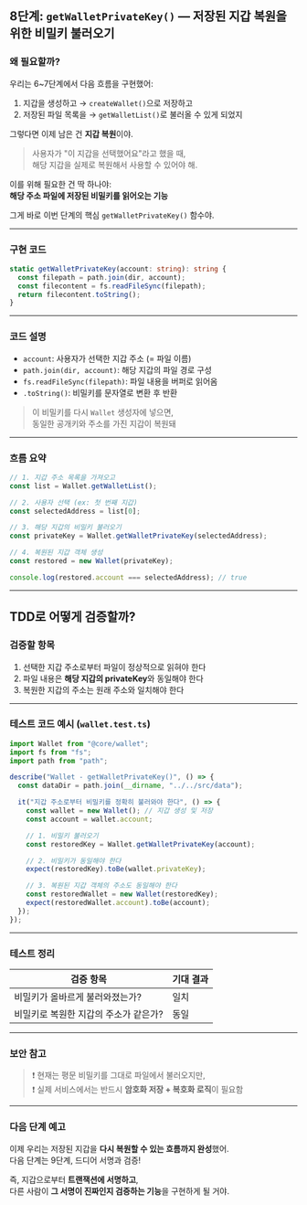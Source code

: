 ## 8단계: `getWalletPrivateKey()` — 저장된 지갑 복원을 위한 비밀키 불러오기

### 왜 필요할까?

우리는 6~7단계에서 다음 흐름을 구현했어:

1. 지갑을 생성하고 → `createWallet()`으로 저장하고
2. 저장된 파일 목록을 → `getWalletList()`로 불러올 수 있게 되었지

그렇다면 이제 남은 건 **지갑 복원**이야.

> 사용자가 "이 지갑을 선택했어요"라고 했을 때,  
> 해당 지갑을 실제로 복원해서 사용할 수 있어야 해.

이를 위해 필요한 건 딱 하나야:  
**해당 주소 파일에 저장된 비밀키를 읽어오는 기능**

그게 바로 이번 단계의 핵심 `getWalletPrivateKey()` 함수야.

---

### 구현 코드

```ts
static getWalletPrivateKey(account: string): string {
  const filepath = path.join(dir, account);
  const filecontent = fs.readFileSync(filepath);
  return filecontent.toString();
}
```

---

### 코드 설명

- `account`: 사용자가 선택한 지갑 주소 (= 파일 이름)
- `path.join(dir, account)`: 해당 지갑의 파일 경로 구성
- `fs.readFileSync(filepath)`: 파일 내용을 버퍼로 읽어옴
- `.toString()`: 비밀키를 문자열로 변환 후 반환

> 이 비밀키를 다시 `Wallet` 생성자에 넣으면,  
> 동일한 공개키와 주소를 가진 지갑이 복원돼

---

### 흐름 요약

```ts
// 1. 지갑 주소 목록을 가져오고
const list = Wallet.getWalletList();

// 2. 사용자 선택 (ex: 첫 번째 지갑)
const selectedAddress = list[0];

// 3. 해당 지갑의 비밀키 불러오기
const privateKey = Wallet.getWalletPrivateKey(selectedAddress);

// 4. 복원된 지갑 객체 생성
const restored = new Wallet(privateKey);

console.log(restored.account === selectedAddress); // true
```

---

## TDD로 어떻게 검증할까?

### 검증할 항목

1. 선택한 지갑 주소로부터 파일이 정상적으로 읽혀야 한다
2. 파일 내용은 **해당 지갑의 privateKey**와 동일해야 한다
3. 복원한 지갑의 주소는 원래 주소와 일치해야 한다

---

### 테스트 코드 예시 (`wallet.test.ts`)

```ts
import Wallet from "@core/wallet";
import fs from "fs";
import path from "path";

describe("Wallet - getWalletPrivateKey()", () => {
  const dataDir = path.join(__dirname, "../../src/data");

  it("지갑 주소로부터 비밀키를 정확히 불러와야 한다", () => {
    const wallet = new Wallet(); // 지갑 생성 및 저장
    const account = wallet.account;

    // 1. 비밀키 불러오기
    const restoredKey = Wallet.getWalletPrivateKey(account);

    // 2. 비밀키가 동일해야 한다
    expect(restoredKey).toBe(wallet.privateKey);

    // 3. 복원된 지갑 객체의 주소도 동일해야 한다
    const restoredWallet = new Wallet(restoredKey);
    expect(restoredWallet.account).toBe(account);
  });
});
```

---

### 테스트 정리

| 검증 항목                             | 기대 결과 |
| ------------------------------------- | --------- |
| 비밀키가 올바르게 불러와졌는가?       | 일치      |
| 비밀키로 복원한 지갑의 주소가 같은가? | 동일      |

---

### 보안 참고

> ❗ 현재는 평문 비밀키를 그대로 파일에서 불러오지만,  
> ❗ 실제 서비스에서는 반드시 **암호화 저장 + 복호화 로직**이 필요함

---

### 다음 단계 예고

이제 우리는 저장된 지갑을 **다시 복원할 수 있는 흐름까지 완성**했어.  
다음 단계는 9단계, 드디어 서명과 검증!

즉, 지갑으로부터 **트랜잭션에 서명하고**,  
다른 사람이 **그 서명이 진짜인지 검증하는 기능**을 구현하게 될 거야.
